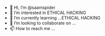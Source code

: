 - 👋 Hi, I’m @saamspider
- 👀 I’m interested in ETHICAL HACKING
- 🌱 I’m currently learning ...ETHICAL HACKING
- 💞️ I’m looking to collaborate on ...
- 📫 How to reach me ...

<!---
saamspider/saamspider is a ✨ special ✨ repository because its `README.md` (this file) appears on your GitHub profile.
You can click the Preview link to take a look at your changes.
--->
